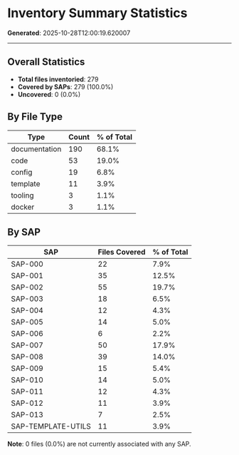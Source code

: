 # Inventory Summary Statistics

**Generated**: 2025-10-28T12:00:19.620007

---

## Overall Statistics

- **Total files inventoried**: 279
- **Covered by SAPs**: 279 (100.0%)
- **Uncovered**: 0 (0.0%)

## By File Type

| Type | Count | % of Total |
|------|-------|------------|
| documentation | 190 | 68.1% |
| code | 53 | 19.0% |
| config | 19 | 6.8% |
| template | 11 | 3.9% |
| tooling | 3 | 1.1% |
| docker | 3 | 1.1% |

## By SAP

| SAP | Files Covered | % of Total |
|-----|---------------|------------|
| SAP-000 | 22 | 7.9% |
| SAP-001 | 35 | 12.5% |
| SAP-002 | 55 | 19.7% |
| SAP-003 | 18 | 6.5% |
| SAP-004 | 12 | 4.3% |
| SAP-005 | 14 | 5.0% |
| SAP-006 | 6 | 2.2% |
| SAP-007 | 50 | 17.9% |
| SAP-008 | 39 | 14.0% |
| SAP-009 | 15 | 5.4% |
| SAP-010 | 14 | 5.0% |
| SAP-011 | 12 | 4.3% |
| SAP-012 | 11 | 3.9% |
| SAP-013 | 7 | 2.5% |
| SAP-TEMPLATE-UTILS | 11 | 3.9% |

**Note**: 0 files (0.0%) are not currently associated with any SAP.
